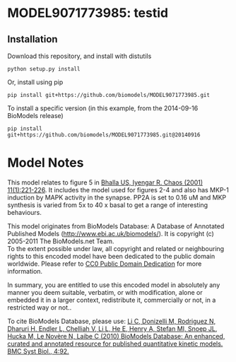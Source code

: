 # MODEL9071773985: testid

## Installation

Download this repository, and install with distutils

`python setup.py install`

Or, install using pip

`pip install git+https://github.com/biomodels/MODEL9071773985.git`

To install a specific version (in this example, from the 2014-09-16 BioModels release)

`pip install git+https://github.com/biomodels/MODEL9071773985.git@20140916`


# Model Notes
This model relates to figure 5 in <a href = "http://www.ncbi.nlm.nih.gov/entre
z/query.fcgi?cmd=Retrieve&db=pubmed&dopt=Abstract&list_uids=12779455">Bhalla
US, Iyengar R. Chaos (2001) 11(1):221-226</a>. It includes the model used for
figures 2-4 and also has MKP-1 induction by MAPK activity in the synapse. PP2A
is set to 0.16 uM and MKP synthesis is varied from 5x to 40 x basal to get a
range of interesting behaviours.

This model originates from BioModels Database: A Database of Annotated
Published Models (http://www.ebi.ac.uk/biomodels/). It is copyright (c)
2005-2011 The BioModels.net Team.  
To the extent possible under law, all copyright and related or neighbouring
rights to this encoded model have been dedicated to the public domain
worldwide. Please refer to [CC0 Public Domain
Dedication](http://creativecommons.org/publicdomain/zero/1.0/) for more
information.

In summary, you are entitled to use this encoded model in absolutely any
manner you deem suitable, verbatim, or with modification, alone or embedded it
in a larger context, redistribute it, commercially or not, in a restricted way
or not..  
  
To cite BioModels Database, please use: [Li C, Donizelli M, Rodriguez N,
Dharuri H, Endler L, Chelliah V, Li L, He E, Henry A, Stefan MI, Snoep JL,
Hucka M, Le Novère N, Laibe C (2010) BioModels Database: An enhanced, curated
and annotated resource for published quantitative kinetic models. BMC Syst
Biol., 4:92.](http://www.ncbi.nlm.nih.gov/pubmed/20587024)


